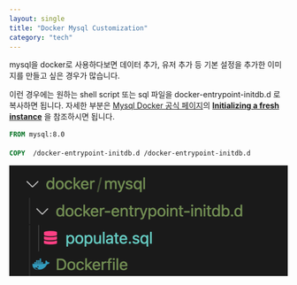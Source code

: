 ```yaml
---
layout: single
title: "Docker Mysql Customization"
category: "tech"
---
```


mysql을 docker로 사용하다보면 데이터 추가, 유저 추가 등 기본 설정을 추가한 이미지를 만들고 싶은 경우가 많습니다.

이런 경우에는 원하는 shell script 또는 sql 파일을 docker-entrypoint-initdb.d 로 복사하면 됩니다. 자세한 부분은 [Mysql Docker 공식 페이지](https://hub.docker.com/_/mysql)의 **<u>Initializing a fresh instance</u>** 을 참조하시면 됩니다.

```dockerfile
FROM mysql:8.0

COPY  /docker-entrypoint-initdb.d /docker-entrypoint-initdb.d
```

![image-20211011000150076](/assets/images/image-20211011000150076.png)
